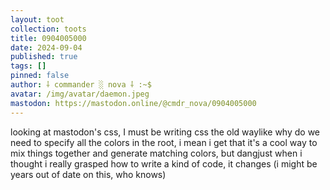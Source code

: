 ```yaml
---
layout: toot
collection: toots
title: 0904005000
date: 2024-09-04
published: true
tags: []
pinned: false
author: ⸸ commander ░ nova ⸸ :~$
avatar: /img/avatar/daemon.jpeg
mastodon: https://mastodon.online/@cmdr_nova/0904005000
---
```


looking at mastodon's css, I must be writing css the old waylike why do we need to specify all the colors in the root, i mean i get that it's a cool way to mix things together and generate matching colors, but dangjust when i thought i really grasped how to write a kind of code, it changes (i might be years out of date on this, who knows)
